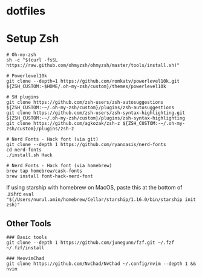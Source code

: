 # dotfiles

# Setup Zsh

```
# Oh-my-zsh
sh -c "$(curl -fsSL https://raw.github.com/ohmyzsh/ohmyzsh/master/tools/install.sh)"

# Powerlevel10k
git clone --depth=1 https://github.com/romkatv/powerlevel10k.git ${ZSH_CUSTOM:-$HOME/.oh-my-zsh/custom}/themes/powerlevel10k

# SH plugins
git clone https://github.com/zsh-users/zsh-autosuggestions ${ZSH_CUSTOM:-~/.oh-my-zsh/custom}/plugins/zsh-autosuggestions
git clone https://github.com/zsh-users/zsh-syntax-highlighting.git ${ZSH_CUSTOM:-~/.oh-my-zsh/custom}/plugins/zsh-syntax-highlighting
git clone https://github.com/agkozak/zsh-z ${ZSH_CUSTOM:-~/.oh-my-zsh/custom}/plugins/zsh-z

# Nerd Fonts - Hack font (via git)
git clone --depth 1 https://github.com/ryanoasis/nerd-fonts
cd nerd-fonts
./install.sh Hack

# Nerd Fonts - Hack font (via homebrew)
brew tap homebrew/cask-fonts
brew install font-hack-nerd-font
```

If using starship with homebrew on MacOS, paste this at the bottom of .zshrc
```eval "$(/Users/nurul.amin/homebrew/Cellar/starship/1.16.0/bin/starship init zsh)"```

## Other Tools

```
### Basic tools
git clone --depth 1 https://github.com/junegunn/fzf.git ~/.fzf
~/.fzf/install
```

```
### NeovimChad
git clone https://github.com/NvChad/NvChad ~/.config/nvim --depth 1 && nvim
```